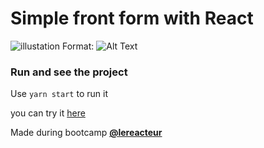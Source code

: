 # Simple front form with React
![illustation](https://res.cloudinary.com/dt3dcdlk6/image/upload/v1601290861/web-screen_ytgmt1.png)
Format: ![Alt Text](url)




### Run and see the project

Use `yarn start` to run it

you can try it [here](https://unruffled-keller-7e3d7a.netlify.app/)



Made during bootcamp [**@lereacteur**](https://www.lereacteur.io/)
